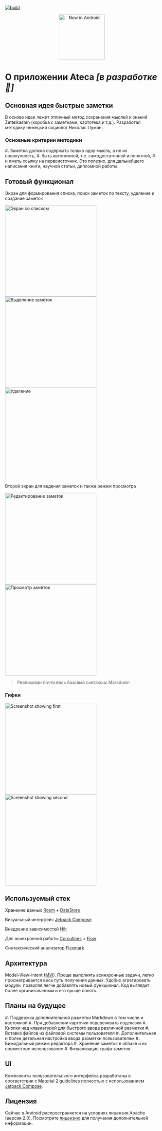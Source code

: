 [![build](https://github.com/Eugenics/Ateca/actions/workflows/build_gitflow_branch.yml/badge.svg)](https://github.com/Eugenics/Ateca/actions/workflows/build_gitflow_branch.yml)


<p align="center">
  <img src="images/ic_launcher2600.png" alt="Now in Android" width="150"/>
</p>

О приложении Ateca _[в разработке 🚧]_
==================

## Основная идея быстрые заметки

В основе идеи лежит отличный метод сохранения мыслей и знаний Zettelkasten (коробка с заметками, картотека и т.д.).
Разработал методику немецкий социолог Николас Луман.

### Основные критерии методики

#. Заметка должна содержать только одну мысль, а не их совокупность,
#. быть автономной, т.е. самодостаточной и понятной,
#. и иметь ссылку на первоисточник. Это полезно, для дальнейшего написания книги, научной статьи, дипломной работы.


## Готовый функционал

Экран для формирования списка, поиск заметок по тексту, удаление и создание заметок

<img src="images/black_list.jpg" alt="Экран со списком" width="300"/> <img src="images/delete_check.jpg" alt="Выделение заметок" width="300"/> <img src="images/delete.jpg" alt="Удаление" width="300"/>





Второй экран для ведения заметок и также режим просмотра

<img src="images/marck_note_go.jpg" alt="Редактирование заметок" width="300"/> <img src="images/marck_note.jpg" alt="Просмотр заметок" width="300"/>

> Реализован почти весь базовый синтаксис Markdown

### Гифки

<img src="images/creat_note.gif" alt="Screenshot showing first" width="300"/> <img src="images/search_note.gif" alt="Screenshot showing second" width="300"/>

## Используемый стек

Хранение данных [Room](https://developer.android.com/jetpack/androidx/releases/room) + [DataStore](https://developer.android.com/topic/libraries/architecture/datastore)

Визуальный интерфейс [Jetpack Compose](https://developer.android.com/jetpack/compose)

Внедрение зависимостей [Hilt](https://developer.android.com/training/dependency-injection/hilt-android)

Для асинхронной работы [Coroutines](https://developer.android.com/kotlin/coroutines) + [Flow](https://developer.android.com/kotlin/flow)

Синтаксический анализатор [Flexmark](https://github.com/vsch/flexmark-java)


## Архитектура

Model-View-Intent ([MVI](https://habr.com/ru/company/tinkoff/blog/338558/)). Проще  выполнять асинхронные задачи,
легко просматривается весь путь получения данных. Удобно агрегировать модули, позволяя легче добавлять новый функционал.
Код выглядит более организованным и его проще понять.


## Планы на будущее

#. Поддержка дополнительной разметки Markdown в том числе и кастомной
#. При добавлении карточки подсвечивать подсказки
#. Кнопки над клавиатурой для быстрого ввода различной разметки
#. Вставка файлов из файловой системы пользователя
#. Дополнительная и более детальная настройка ввода разметки пользователем
#. Бимодальный режим редактора
#. Хранение заметок в облаке и их совместное использование
#. Визуализация графа заметок


## UI

Компоненты пользовательского интерфейса разработаны в соответствии с [Material 2 guidelines](https://material.io/)
полностью с использованием [Jetpack Compose](https://developer.android.com/jetpack/compose).

## Лицензия

Сейчас в Android распространяется на условиях лицензии Apache (версия 2.0). Посмотрите
[лицензию](LICENSE) для получения дополнительной информации.
